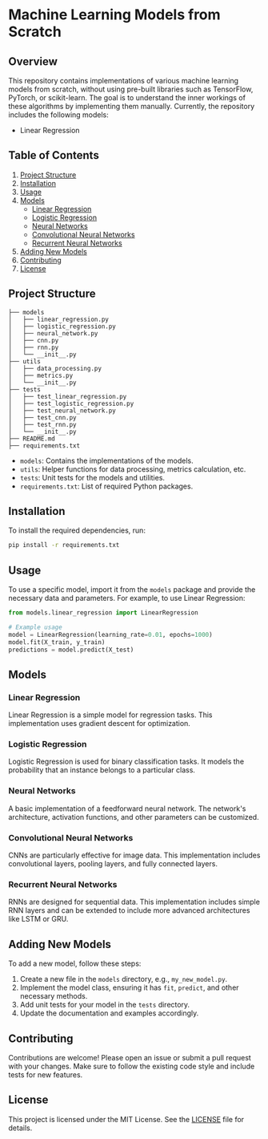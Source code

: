 # Machine Learning Models from Scratch

## Overview

This repository contains implementations of various machine learning models from scratch, without using pre-built libraries such as TensorFlow, PyTorch, or scikit-learn. The goal is to understand the inner workings of these algorithms by implementing them manually. Currently, the repository includes the following models:

- Linear Regression
<!-- - Logistic Regression
- Neural Networks (NN)
- Convolutional Neural Networks (CNN)
- Recurrent Neural Networks (RNN) -->

## Table of Contents

1. [Project Structure](#project-structure)
2. [Installation](#installation)
3. [Usage](#usage)
4. [Models](#models)
   - [Linear Regression](#linear-regression)
   - [Logistic Regression](#logistic-regression)
   - [Neural Networks](#neural-networks)
   - [Convolutional Neural Networks](#convolutional-neural-networks)
   - [Recurrent Neural Networks](#recurrent-neural-networks)
5. [Adding New Models](#adding-new-models)
6. [Contributing](#contributing)
7. [License](#license)

## Project Structure

```
├── models
│   ├── linear_regression.py
│   ├── logistic_regression.py
│   ├── neural_network.py
│   ├── cnn.py
│   ├── rnn.py
│   └── __init__.py
├── utils
│   ├── data_processing.py
│   ├── metrics.py
│   └── __init__.py
├── tests
│   ├── test_linear_regression.py
│   ├── test_logistic_regression.py
│   ├── test_neural_network.py
│   ├── test_cnn.py
│   ├── test_rnn.py
│   └── __init__.py
├── README.md
├── requirements.txt
```

<!-- └── setup.py -->

- `models`: Contains the implementations of the models.
- `utils`: Helper functions for data processing, metrics calculation, etc.
- `tests`: Unit tests for the models and utilities.
- `requirements.txt`: List of required Python packages.
<!-- - `setup.py`: Installation script for the project. -->

## Installation

To install the required dependencies, run:

```bash
pip install -r requirements.txt
```

## Usage

To use a specific model, import it from the `models` package and provide the necessary data and parameters. For example, to use Linear Regression:

```python
from models.linear_regression import LinearRegression

# Example usage
model = LinearRegression(learning_rate=0.01, epochs=1000)
model.fit(X_train, y_train)
predictions = model.predict(X_test)
```

## Models

### Linear Regression

Linear Regression is a simple model for regression tasks. This implementation uses gradient descent for optimization.

### Logistic Regression

Logistic Regression is used for binary classification tasks. It models the probability that an instance belongs to a particular class.

### Neural Networks

A basic implementation of a feedforward neural network. The network's architecture, activation functions, and other parameters can be customized.

### Convolutional Neural Networks

CNNs are particularly effective for image data. This implementation includes convolutional layers, pooling layers, and fully connected layers.

### Recurrent Neural Networks

RNNs are designed for sequential data. This implementation includes simple RNN layers and can be extended to include more advanced architectures like LSTM or GRU.

## Adding New Models

To add a new model, follow these steps:

1. Create a new file in the `models` directory, e.g., `my_new_model.py`.
2. Implement the model class, ensuring it has `fit`, `predict`, and other necessary methods.
3. Add unit tests for your model in the `tests` directory.
4. Update the documentation and examples accordingly.

## Contributing

Contributions are welcome! Please open an issue or submit a pull request with your changes. Make sure to follow the existing code style and include tests for new features.

## License

This project is licensed under the MIT License. See the [LICENSE](LICENSE) file for details.

